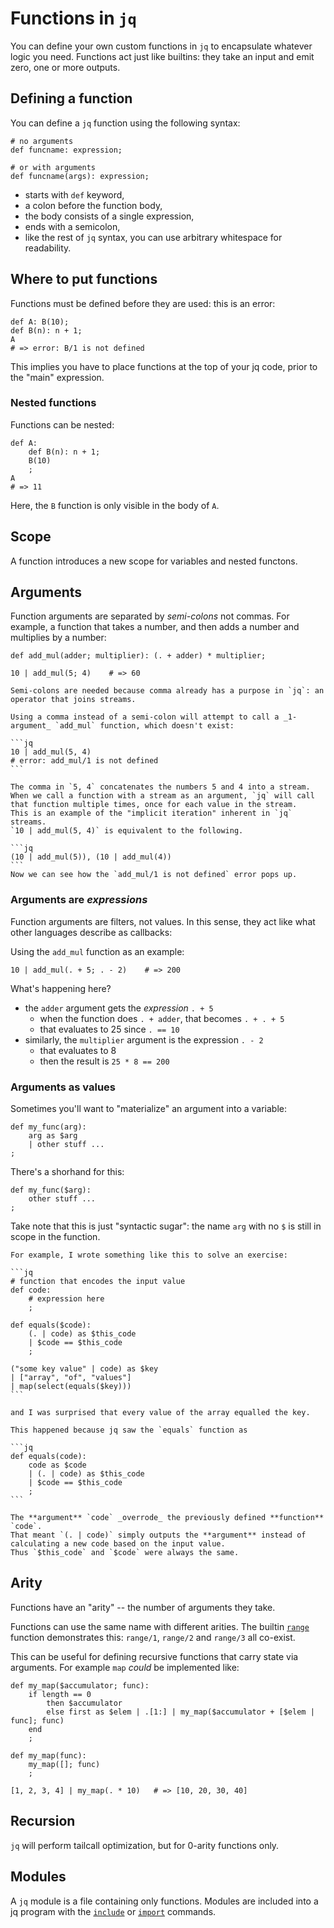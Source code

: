 # Functions in `jq`

You can define your own custom functions in `jq` to encapsulate whatever logic you need.
Functions act just like builtins: they take an input and emit zero, one or more outputs.

## Defining a function

You can define a `jq` function using the following syntax:

```jq
# no arguments
def funcname: expression;

# or with arguments
def funcname(args): expression;
```

- starts with `def` keyword,
- a colon before the function body,
- the body consists of a single expression,
- ends with a semicolon,
- like the rest of `jq` syntax, you can use arbitrary whitespace for readability.

## Where to put functions

Functions must be defined before they are used: this is an error:

```jq
def A: B(10);
def B(n): n + 1;
A
# => error: B/1 is not defined
```

This implies you have to place functions at the top of your jq code, prior to the "main" expression.

### Nested functions

Functions can be nested:

```jq
def A:
    def B(n): n + 1;
    B(10)
    ;
A
# => 11
```

Here, the `B` function is only visible in the body of `A`.

## Scope

A function introduces a new scope for variables and nested functons.

## Arguments

Function arguments are separated by _semi-colons_ not commas.
For example, a function that takes a number, and then adds a number and multiplies by a number:

```jq
def add_mul(adder; multiplier): (. + adder) * multiplier;

10 | add_mul(5; 4)    # => 60
```

~~~~exercism/note
Semi-colons are needed because comma already has a purpose in `jq`: an operator that joins streams.

Using a comma instead of a semi-colon will attempt to call a _1-argument_ `add_mul` function, which doesn't exist:

```jq
10 | add_mul(5, 4)
# error: add_mul/1 is not defined
```

The comma in `5, 4` concatenates the numbers 5 and 4 into a stream. 
When we call a function with a stream as an argument, `jq` will call that function multiple times, once for each value in the stream. 
This is an example of the "implicit iteration" inherent in `jq` streams.
`10 | add_mul(5, 4)` is equivalent to the following.

```jq
(10 | add_mul(5)), (10 | add_mul(4))
```
Now we can see how the `add_mul/1 is not defined` error pops up.
~~~~

### Arguments are _expressions_

Function arguments are filters, not values.
In this sense, they act like what other languages describe as callbacks:

Using the `add_mul` function as an example:

```jq
10 | add_mul(. + 5; . - 2)    # => 200
```

What's happening here?

- the `adder` argument gets the _expression_ `. + 5`
  - when the function does `. + adder`, that becomes `. + . + 5`
  - that evaluates to 25 since `. == 10`
- similarly, the `multiplier` argument is the expression `. - 2`
  - that evaluates to 8
  - then the result is `25 * 8 == 200`

### Arguments as values

Sometimes you'll want to "materialize" an argument into a variable:

```jq
def my_func(arg):
    arg as $arg
    | other stuff ...
;
```

There's a shorhand for this:

```jq
def my_func($arg):
    other stuff ...
;
```

Take note that this is just "syntactic sugar": the name `arg` with no `$` is still in scope in the function.

~~~~exercism/caution
For example, I wrote something like this to solve an exercise:

```jq
# function that encodes the input value
def code:
    # expression here
    ;

def equals($code):
    (. | code) as $this_code
    | $code == $this_code
    ;

("some key value" | code) as $key
| ["array", "of", "values"]
| map(select(equals($key)))
```

and I was surprised that every value of the array equalled the key.

This happened because jq saw the `equals` function as

```jq
def equals(code):
    code as $code
    | (. | code) as $this_code
    | $code == $this_code
    ;
```

The **argument** `code` _overrode_ the previously defined **function** `code`.
That meant `(. | code)` simply outputs the **argument** instead of calculating a new code based on the input value.
Thus `$this_code` and `$code` were always the same.
~~~~

## Arity

Functions have an "arity" -- the number of arguments they take.

Functions can use the same name with different arities.
The builtin [`range`][man-range] function demonstrates this: `range/1`, `range/2` and `range/3` all co-exist.

This can be useful for defining recursive functions that carry state via arguments.
For example `map` _could_ be implemented like:

```jq
def my_map($accumulator; func):
    if length == 0
        then $accumulator
        else first as $elem | .[1:] | my_map($accumulator + [$elem | func]; func)
    end
    ;

def my_map(func):
    my_map([]; func)
    ;

[1, 2, 3, 4] | my_map(. * 10)   # => [10, 20, 30, 40]
```

## Recursion

`jq` will perform tailcall optimization, but for 0-arity functions only.

## Modules

A `jq` module is a file containing only functions.
Modules are included into a jq program with the [`include`][man-include] or [`import`][man-import] commands.

[man-range]: https://stedolan.github.io/jq/manual/#range(upto),range(from;upto)range(from;upto;by)
[man-import]: https://stedolan.github.io/jq/manual/#importRelativePathStringasNAME[%3Cmetadata%3E];
[man-include]: https://stedolan.github.io/jq/manual/#includeRelativePathString[%3Cmetadata%3E];
